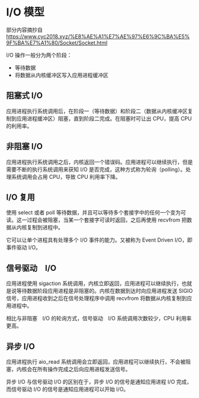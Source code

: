 # I/O 模型

部分内容摘抄自 <https://www.cyc2018.xyz/%E8%AE%A1%E7%AE%97%E6%9C%BA%E5%9F%BA%E7%A1%80/Socket/Socket.html>

I/O 操作一般分为两个阶段：

- 等待数据
- 将数据从内核缓冲区写入应用进程缓冲区

## 阻塞式 I/O

应用进程执行系统调用后，在阶段一（等待数据）和阶段二（数据从内核缓冲区复制到应用进程缓冲区）阻塞，直到阶段二完成。在阻塞时可让出 CPU，提高 CPU 的利用率。

## 非阻塞 I/O

应用进程执行系统调用之后，内核返回一个错误码。应用进程可以继续执行，但是需要不断的执行系统调用来获知 I/O 是否完成，这种方式称为轮询（polling）。处理系统调用会占用 CPU，导致 CPU 利用率下降。

## I/O 复用

使用 select 或者 poll 等待数据，并且可以等待多个套接字中的任何一个变为可读。这一过程会被阻塞，当某一个套接字可读时返回，之后再使用 recvfrom 把数据从内核复制到进程中。

它可以让单个进程具有处理多个 I/O 事件的能力。又被称为 Event Driven I/O，即事件驱动 I/O。

## 信号驱动　I/O

应用进程使用 sigaction 系统调用，内核立即返回，应用进程可以继续执行，也就是说等待数据阶段应用进程是非阻塞的。内核在数据到达时向应用进程发送 SIGIO 信号，应用进程收到之后在信号处理程序中调用 recvfrom 将数据从内核复制到应用进程中。

相比与非阻塞　I/O 的轮询方式，信号驱动　I/O 系统调用次数较少，CPU 利用率更高。

## 异步 I/O

应用进程执行 aio_read 系统调用会立即返回，应用进程可以继续执行，不会被阻塞，内核会在所有操作完成之后向应用进程发送信号。

异步 I/O 与信号驱动 I/O 的区别在于，异步 I/O 的信号是通知应用进程 I/O 完成，而信号驱动 I/O 的信号是通知应用进程可以开始 I/O。